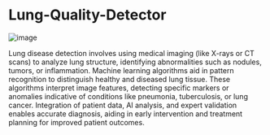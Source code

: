 # Lung-Quality-Detector

![image](https://github.com/MainakRepositor/Lung-Quality-Detector/assets/64016811/847c9c8d-7067-4a18-a013-f52c8694af0a)

Lung disease detection involves using medical imaging (like X-rays or CT scans) to analyze lung structure, identifying abnormalities such as nodules, tumors, or inflammation. Machine learning algorithms aid in pattern recognition to distinguish healthy and diseased lung tissue. These algorithms interpret image features, detecting specific markers or anomalies indicative of conditions like pneumonia, tuberculosis, or lung cancer. Integration of patient data, AI analysis, and expert validation enables accurate diagnosis, aiding in early intervention and treatment planning for improved patient outcomes.
